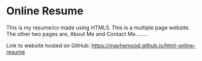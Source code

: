 # Online Resume
This is my resume/cv made using HTML5. This is a multiple page website. 
The other two pages are, About Me and Contact Me........

Link to website hosted on GitHub: https://mayhemood.github.io/html-online-resume